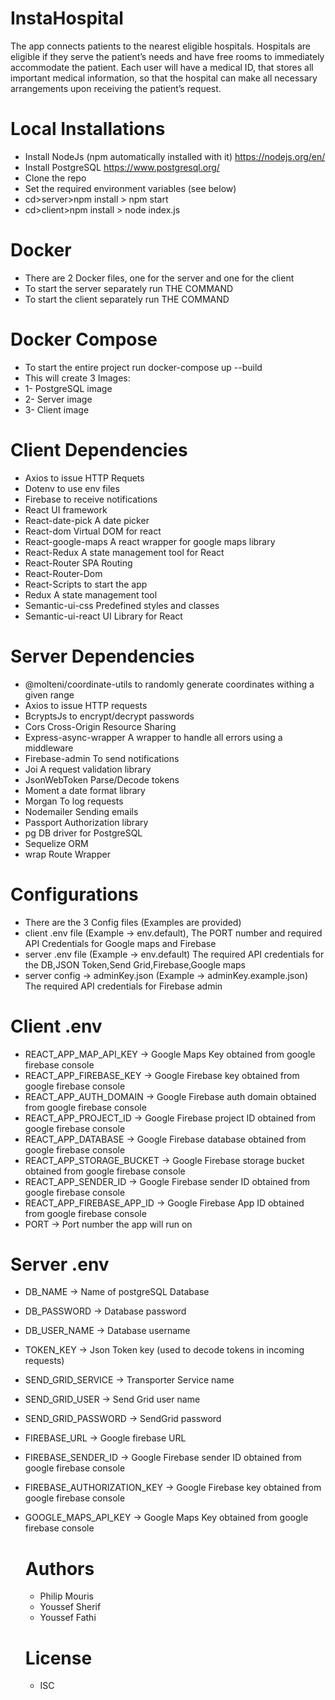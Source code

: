 # InstaHospital
The app connects patients to the nearest eligible hospitals.
Hospitals are eligible if they serve the patient’s needs and have free rooms to immediately accommodate the patient.
Each user will have a medical ID, that stores all important medical information, so that the hospital can make all necessary arrangements upon receiving the patient’s request.

# Local Installations
 * Install NodeJs (npm automatically installed with it) https://nodejs.org/en/
 * Install PostgreSQL https://www.postgresql.org/
 * Clone the repo
 * Set the required environment variables (see below)
 * cd>server>npm install > npm start
 * cd>client>npm install > node index.js
 # Docker
 * There are 2 Docker files, one for the server and one for the client
 * To start the server separately run THE COMMAND
 * To start the client separately run THE COMMAND
 
 # Docker Compose
 * To start the entire project run docker-compose up --build
 * This will create 3 Images:
 * 1- PostgreSQL image
 * 2- Server image
 * 3- Client image
 
# Client Dependencies
 * Axios to issue HTTP Requets
 * Dotenv to use env files
 * Firebase to receive notifications
 * React UI framework
 * React-date-pick A date picker
 * React-dom Virtual DOM for react
 * React-google-maps A react wrapper for google maps library
 * React-Redux A state management tool for React
 * React-Router SPA Routing
 * React-Router-Dom 
 * React-Scripts to start the app
 * Redux A state management tool
 * Semantic-ui-css Predefined styles and classes
 * Semantic-ui-react UI Library for React
 
 # Server Dependencies
  * @molteni/coordinate-utils to randomly generate coordinates withing a given range
  * Axios to issue HTTP requests
  * BcryptsJs to encrypt/decrypt passwords
  * Cors Cross-Origin Resource Sharing 
  * Express-async-wrapper A wrapper to handle all errors using a middleware
  * Firebase-admin To send notifications
  * Joi A request validation library
  * JsonWebToken Parse/Decode tokens
  * Moment a date format library
  * Morgan To log requests
  * Nodemailer Sending emails
  * Passport Authorization library
  * pg DB driver for PostgreSQL
  * Sequelize ORM
  * wrap Route Wrapper
  
  # Configurations
  * There are the 3 Config files (Examples are provided)
  * client .env file (Example -> env.default), The PORT number and required API Credentials for Google maps and Firebase
  * server .env file (Example -> env.default) The required API credentials for the DB,JSON Token,Send Grid,Firebase,Google maps
  * server config -> adminKey.json (Example -> adminKey.example.json) The required API credentials for Firebase admin
  
  # Client .env 
* REACT_APP_MAP_API_KEY -> Google Maps Key obtained from google firebase console
* REACT_APP_FIREBASE_KEY ->  Google Firebase key obtained from google firebase console
* REACT_APP_AUTH_DOMAIN -> Google Firebase auth domain  obtained from google firebase console
* REACT_APP_PROJECT_ID -> Google Firebase project ID obtained from google firebase console
* REACT_APP_DATABASE -> Google Firebase database obtained from google firebase console
* REACT_APP_STORAGE_BUCKET -> Google Firebase storage bucket obtained from google firebase console
* REACT_APP_SENDER_ID -> Google Firebase sender ID obtained from google firebase console
* REACT_APP_FIREBASE_APP_ID -> Google Firebase App ID  obtained from google firebase console
* PORT ->  Port number the app will run on

# Server .env
* DB_NAME -> Name of postgreSQL Database
* DB_PASSWORD -> Database password
* DB_USER_NAME -> Database username
* TOKEN_KEY -> Json Token key (used to decode tokens in incoming requests)
* SEND_GRID_SERVICE -> Transporter Service name
* SEND_GRID_USER -> Send Grid user name
* SEND_GRID_PASSWORD -> SendGrid password
* FIREBASE_URL -> Google firebase URL
* FIREBASE_SENDER_ID -> Google Firebase sender ID obtained from google firebase console
* FIREBASE_AUTHORIZATION_KEY -> Google Firebase key obtained from google firebase console
* GOOGLE_MAPS_API_KEY -> Google Maps Key obtained from google firebase console
  
  # Authors
  *  Philip Mouris
  * Youssef Sherif
  * Youssef Fathi
  
  # License
  * ISC
